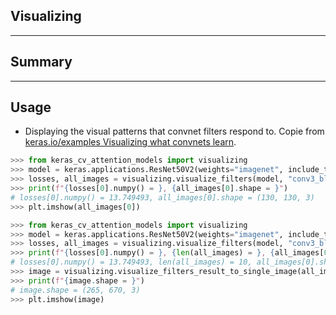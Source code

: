 ## Visualizing
***

## Summary
***
## Usage
- Displaying the visual patterns that convnet filters respond to. Copie from [keras.io/examples Visualizing what convnets learn](https://keras.io/examples/vision/visualizing_what_convnets_learn/).
```py
>>> from keras_cv_attention_models import visualizing
>>> model = keras.applications.ResNet50V2(weights="imagenet", include_top=False)
>>> losses, all_images = visualizing.visualize_filters(model, "conv3_block4_out", [0], 180, 180)
>>> print(f"{losses[0].numpy() = }, {all_images[0].shape = }")
# losses[0].numpy() = 13.749493, all_images[0].shape = (130, 130, 3)
>>> plt.imshow(all_images[0])
```
```py
>>> from keras_cv_attention_models import visualizing
>>> model = keras.applications.ResNet50V2(weights="imagenet", include_top=False)
>>> losses, all_images = visualizing.visualize_filters(model, "conv3_block4_out", range(10), 180, 180)
>>> print(f"{losses[0].numpy() = }, {len(all_images) = }, {all_images[0].shape = }")
# losses[0].numpy() = 13.749493, len(all_images) = 10, all_images[0].shape = (130, 130, 3)
>>> image = visualizing.visualize_filters_result_to_single_image(all_images)
>>> print(f"{image.shape = }")
# image.shape = (265, 670, 3)
>>> plt.imshow(image)
```
